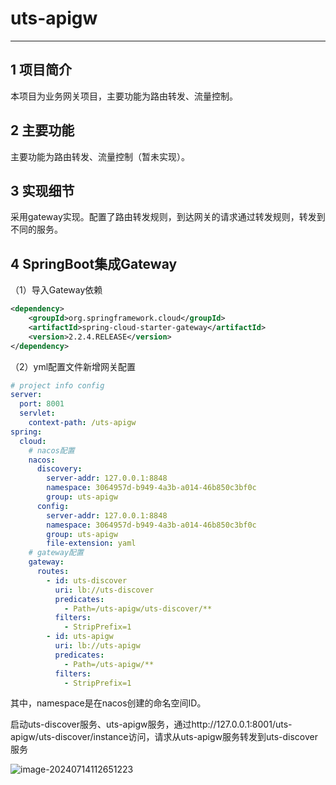 # uts-apigw

---

## 1 项目简介

本项目为业务网关项目，主要功能为路由转发、流量控制。

## 2 主要功能

主要功能为路由转发、流量控制（暂未实现）。

## 3 实现细节

采用gateway实现。配置了路由转发规则，到达网关的请求通过转发规则，转发到不同的服务。

## 4 SpringBoot集成Gateway

（1）导入Gateway依赖

```xml
<dependency>
    <groupId>org.springframework.cloud</groupId>
    <artifactId>spring-cloud-starter-gateway</artifactId>
    <version>2.2.4.RELEASE</version>
</dependency>
```

（2）yml配置文件新增网关配置

```yml
# project info config
server:
  port: 8001
  servlet:
    context-path: /uts-apigw
spring:
  cloud:
    # nacos配置
    nacos:
      discovery:
        server-addr: 127.0.0.1:8848
        namespace: 3064957d-b949-4a3b-a014-46b850c3bf0c
        group: uts-apigw
      config:
        server-addr: 127.0.0.1:8848
        namespace: 3064957d-b949-4a3b-a014-46b850c3bf0c
        group: uts-apigw
        file-extension: yaml
    # gateway配置
    gateway:
      routes:
        - id: uts-discover
          uri: lb://uts-discover
          predicates:
            - Path=/uts-apigw/uts-discover/**
          filters:
            - StripPrefix=1
        - id: uts-apigw
          uri: lb://uts-apigw
          predicates:
            - Path=/uts-apigw/**
          filters:
            - StripPrefix=1
```

其中，namespace是在nacos创建的命名空间ID。

启动uts-discover服务、uts-apigw服务，通过http://127.0.0.1:8001/uts-apigw/uts-discover/instance访问，请求从uts-apigw服务转发到uts-discover服务

![image-20240714112651223](C:\Users\86180\AppData\Roaming\Typora\typora-user-images\image-20240714112651223.png)